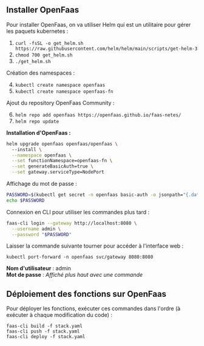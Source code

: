 ## Installer OpenFaas

Pour installer OpenFaas, on va utiliser Helm qui est un utilitaire pour gérer les paquets kubernetes :

1. `curl -fsSL -o get_helm.sh https://raw.githubusercontent.com/helm/helm/main/scripts/get-helm-3`
2. `chmod 700 get_helm.sh`
3. `./get_helm.sh`

Création des namespaces :

4. `kubectl create namespace openfaas`
5. `kubectl create namespace openfaas-fn`

Ajout du repository OpenFaas Community :

6. `helm repo add openfaas https://openfaas.github.io/faas-netes/`
7. `helm repo update`

**Installation d'OpenFaas :**

```bash
helm upgrade openfaas openfaas/openfaas \ 
  --install \
  --namespace openfaas \
  --set functionNamespace=openfaas-fn \
  --set generateBasicAuth=true \
  --set gateway.serviceType=NodePort
```

Affichage du mot de passe :

```bash
PASSWORD=$(kubectl get secret -n openfaas basic-auth -o jsonpath="{.data.basic-auth-password}" | base64 -d)
echo $PASSWORD
```

Connexion en CLI pour utiliser les commandes plus tard :
```bash
faas-cli login --gateway http://localhost:8080 \
  --username admin \
  --password "$PASSWORD"
```

Laisser la commande suivante tourner pour accéder à l'interface web :

`kubectl port-forward -n openfaas svc/gateway 8080:8080`

**Nom d'utilisateur** : admin\
**Mot de passe** : *Affiché plus haut avec une commande*


## Déploiement des fonctions sur OpenFaas

Pour déployer les fonctions, exécuter ces commandes dans l'ordre (à exécuter à chaque modification du code) :

`faas-cli build -f stack.yaml`\
`faas-cli push -f stack.yaml`\
`faas-cli deploy -f stack.yaml`

